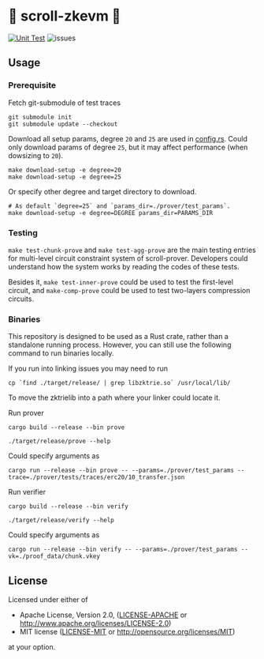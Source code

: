 # 📜 scroll-zkevm 📜
[![Unit Test](https://github.com/scroll-tech/scroll-zkevm/actions/workflows/unit_test.yml/badge.svg)](https://github.com/scroll-tech/scroll-zkevm/actions/workflows/unit_test.yml)
![issues](https://img.shields.io/github/issues/scroll-tech/scroll-zkevm)

## Usage

### Prerequisite

Fetch git-submodule of test traces
```shell
git submodule init
git submodule update --checkout
```

Download all setup params, degree `20` and `25` are used in [config.rs](https://github.com/scroll-tech/scroll-prover/tree/main/prover/src/config.rs).
Could only download params of degree `25`, but it may affect performance (when dowsizing to `20`).
```shell
make download-setup -e degree=20
make download-setup -e degree=25
```
Or specify other degree and target directory to download.
```shell
# As default `degree=25` and `params_dir=./prover/test_params`.
make download-setup -e degree=DEGREE params_dir=PARAMS_DIR
```

### Testing

`make test-chunk-prove` and `make test-agg-prove` are the main testing entries for multi-level circuit constraint system of scroll-prover. Developers could understand how the system works by reading the codes of these tests.

Besides it, `make test-inner-prove` could be used to test the first-level circuit, and `make-comp-prove` could be used to test two-layers compression circuits.

### Binaries

This repository is designed to be used as a Rust crate, rather than a standalone running process. However, you can still use the following command to run binaries locally.

If you run into linking issues you may need to run
```shell
cp `find ./target/release/ | grep libzktrie.so` /usr/local/lib/
```
To move the zktrielib into a path where your linker could locate it.

Run prover
```shell
cargo build --release --bin prove

./target/release/prove --help
```
Could specify arguments as
```shell
cargo run --release --bin prove -- --params=./prover/test_params --trace=./prover/tests/traces/erc20/10_transfer.json
```

Run verifier
```shell
cargo build --release --bin verify

./target/release/verify --help
```
Could specify arguments as
```shell
cargo run --release --bin verify -- --params=./prover/test_params --vk=./proof_data/chunk.vkey
```

## License

Licensed under either of

- Apache License, Version 2.0, ([LICENSE-APACHE](LICENSE-APACHE) or http://www.apache.org/licenses/LICENSE-2.0)
- MIT license ([LICENSE-MIT](LICENSE-MIT) or http://opensource.org/licenses/MIT)

at your option.
